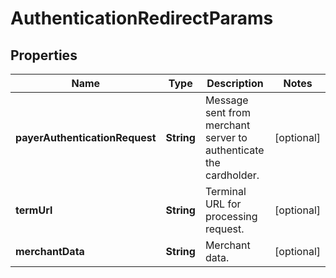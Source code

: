 
# AuthenticationRedirectParams

## Properties
Name | Type | Description | Notes
------------ | ------------- | ------------- | -------------
**payerAuthenticationRequest** | **String** | Message sent from merchant server to authenticate the cardholder. |  [optional]
**termUrl** | **String** | Terminal URL for processing request. |  [optional]
**merchantData** | **String** | Merchant data. |  [optional]



